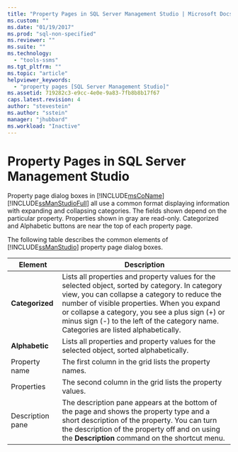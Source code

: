 ```yaml
---
title: "Property Pages in SQL Server Management Studio | Microsoft Docs"
ms.custom: ""
ms.date: "01/19/2017"
ms.prod: "sql-non-specified"
ms.reviewer: ""
ms.suite: ""
ms.technology: 
  - "tools-ssms"
ms.tgt_pltfrm: ""
ms.topic: "article"
helpviewer_keywords: 
  - "property pages [SQL Server Management Studio]"
ms.assetid: 719282c3-e9cc-4e0e-9a83-7fb8b8b17f67
caps.latest.revision: 4
author: "stevestein"
ms.author: "sstein"
manager: "jhubbard"
ms.workload: "Inactive"
---
```

# Property Pages in SQL Server Management Studio
Property page dialog boxes in [!INCLUDE[msCoName](../includes/msconame_md.md)] [!INCLUDE[ssManStudioFull](../includes/ssmanstudiofull_md.md)] all use a common format displaying information with expanding and collapsing categories. The fields shown depend on the particular property. Properties shown in gray are read-only. Categorized and Alphabetic buttons are near the top of each property page.  
  
The following table describes the common elements of [!INCLUDE[ssManStudio](../includes/ssmanstudio_md.md)] property page dialog boxes.  
  
|Element|Description|  
|-----------|---------------|  
|**Categorized**|Lists all properties and property values for the selected object, sorted by category. In category view, you can collapse a category to reduce the number of visible properties. When you expand or collapse a category, you see a plus sign (+) or minus sign (-) to the left of the category name. Categories are listed alphabetically.|  
|**Alphabetic**|Lists all properties and property values for the selected object, sorted alphabetically.|  
|Property name|The first column in the grid lists the property names.|  
|Properties|The second column in the grid lists the property values.|  
|Description pane|The description pane appears at the bottom of the page and shows the property type and a short description of the property. You can turn the description of the property off and on using the **Description** command on the shortcut menu.|  
  
